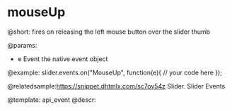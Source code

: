 mouseUp
=============

@short:
fires on releasing the left mouse button over the slider thumb

@params:
- e		Event		the native event object


@example:
slider.events.on("MouseUp", function(e){
    // your code here
});

@relatedsample:https://snippet.dhtmlx.com/sc7ov54z	Slider. Slider Events

@template: api_event
@descr:



